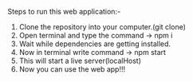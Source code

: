 Steps to run this web application:-
1) Clone the repository into your computer.(git clone)
2) Open terminal and type the command -> npm i
3) Wait while dependencies are getting installed.
4) Now in terminal write command -> npm start
5) This will start a live server(localHost)
6) Now you can use the web app!!! 
